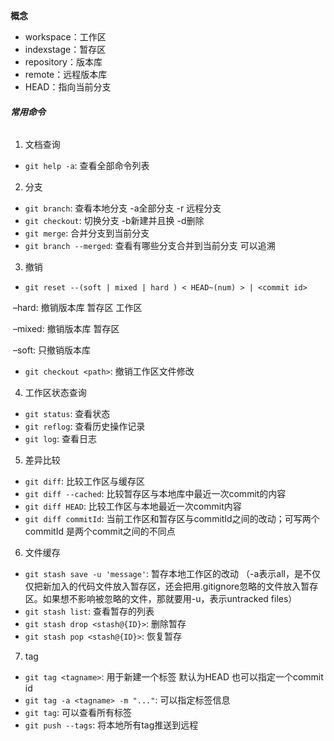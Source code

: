 **概念**

* workspace：工作区
* indexstage：暂存区
* repository：版本库
* remote：远程版本库
* HEAD：指向当前分支

###### **常用命令**

1. 文档查询

- `git help -a`: 查看全部命令列表

2. 分支

- `git branch`: 查看本地分支 -a全部分支 -r 远程分支
- `git checkout`: 切换分支 -b新建并且换 -d删除
- `git merge`: 合并分支到当前分支
- `git branch --merged`: 查看有哪些分支合并到当前分支 可以追溯

3. 撤销

- `git reset --(soft | mixed | hard ) < HEAD~(num) > | <commit id>`

​	    –hard: 撤销版本库 暂存区 工作区

​        –mixed: 撤销版本库 暂存区

​        –soft: 只撤销版本库

- `git checkout <path>`: 撤销工作区文件修改

4. 工作区状态查询

- `git status`: 查看状态
- `git reflog`: 查看历史操作记录
- `git log`: 查看日志

5. 差异比较

- `git diff`: 比较工作区与缓存区
- `git diff --cached`: 比较暂存区与本地库中最近一次commit的内容
- `git diff HEAD`: 比较工作区与本地最近一次commit内容
- `git diff commitId`: 当前工作区和暂存区与commitId之间的改动；可写两个commitId 是两个commit之间的不同点

6. 文件缓存

- `git stash save -u 'message'`: 暂存本地工作区的改动 （-a表示all，是不仅仅把新加入的代码文件放入暂存区，还会把用.gitignore忽略的文件放入暂存区。如果想不影响被忽略的文件，那就要用-u，表示untracked files）
- `git stash list`: 查看暂存的列表
- `git stash drop <stash@{ID}>`: 删除暂存
- `git stash pop <stash@{ID}>`: 恢复暂存

7. tag

- `git tag <tagname>`: 用于新建一个标签 默认为HEAD 也可以指定一个commit id
- `git tag -a <tagname> -m "..."`: 可以指定标签信息
- `git tag`: 可以查看所有标签
- `git push --tags`: 将本地所有tag推送到远程
